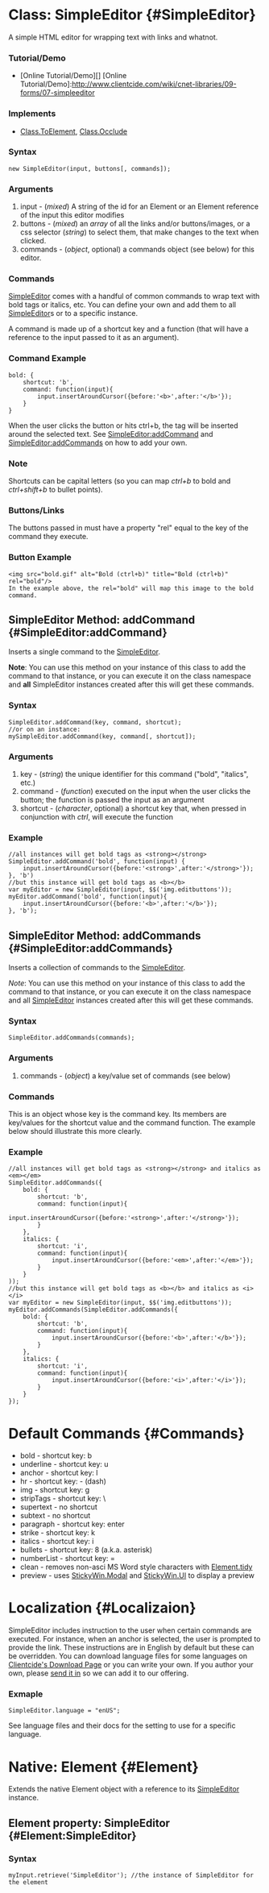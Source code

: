 Class: SimpleEditor {#SimpleEditor}
===================================

A simple HTML editor for wrapping text with links and whatnot.

### Tutorial/Demo

* [Online Tutorial/Demo][]
[Online Tutorial/Demo]:http://www.clientcide.com/wiki/cnet-libraries/09-forms/07-simpleeditor

### Implements

* [Class.ToElement][], [Class.Occlude][]

### Syntax

	new SimpleEditor(input, buttons[, commands]);

### Arguments

1. input - (*mixed*) A string of the id for an Element or an Element reference of the input this editor modifies
2. buttons - (*mixed*) an *array*  of all the links and/or buttons/images, or a css selector (*string*) to select them, that make changes to the text when clicked.
3. commands - (*object*, optional) a commands object (see below) for this editor.

### Commands

[SimpleEditor][] comes with a handful of common commands to wrap text with bold tags or italics, etc. You can define your own and add them to all [SimpleEditor][]s or to a specific instance.

A command is made up of a shortcut key and a function (that will have a reference to the input passed to it as an argument).

### Command Example
	bold: {
		shortcut: 'b',
		command: function(input){
			input.insertAroundCursor({before:'<b>',after:'</b>'});
		}
	}

When the user clicks the button or hits ctrl+b, the tag will be inserted around the selected text.
	See [SimpleEditor:addCommand][] and [SimpleEditor:addCommands][] on how to add your own.

### Note

Shortcuts can be capital letters (so you can map *ctrl+b* to bold and *ctrl+shift+b* to bullet points).

### Buttons/Links

The buttons passed in must have a property "rel" equal to the key of the command they execute.

### Button Example

	<img src="bold.gif" alt="Bold (ctrl+b)" title="Bold (ctrl+b)" rel="bold"/>
	In the example above, the rel="bold" will map this image to the bold command.

SimpleEditor Method: addCommand {#SimpleEditor:addCommand}
----------------------------------------------------------

Inserts a single command to the [SimpleEditor][].

**Note**: You can use this method on your instance of this class to add the command to that instance, or you can execute it on the class namespace and **all** SimpleEditor instances created after this will get these commands.

### Syntax

	SimpleEditor.addCommand(key, command, shortcut);
	//or on an instance:
	mySimpleEditor.addCommand(key, command[, shortcut]);

### Arguments

1. key - (*string*) the unique identifier for this command ("bold", "italics", etc.)
2. command - (*function*) executed on the input when the user clicks the button; the function is passed the input as an argument
3. shortcut - (*character*, optional) a shortcut key that, when pressed in conjunction with *ctrl*, will execute the function

### Example

	//all instances will get bold tags as <strong></strong>
	SimpleEditor.addCommand('bold', function(input) {
		input.insertAroundCursor({before:'<strong>',after:'</strong>'});
	}, 'b')
	//but this instance will get bold tags as <b></b>
	var myEditor = new SimpleEditor(input, $$('img.editbuttons'));
	myEditor.addCommand('bold', function(input){
		input.insertAroundCursor({before:'<b>',after:'</b>'});
	}, 'b');

SimpleEditor Method: addCommands {#SimpleEditor:addCommands}
-----------------------------------------------------------

Inserts a collection of commands to the [SimpleEditor][].

*Note*: You can use this method on your instance of this class to add the command to that instance, or you can execute it on the class namespace and all [SimpleEditor][] instances created after this will get these commands.

### Syntax

	SimpleEditor.addCommands(commands);

### Arguments

1. commands - (*object*) a key/value set of commands (see below)

### Commands

This is an object whose key is the command key. Its members are key/values for the shortcut value and the command function. The example below should illustrate this more clearly.

### Example
	//all instances will get bold tags as <strong></strong> and italics as <em></em>
	SimpleEditor.addCommands({
		bold: {
			shortcut: 'b',
			command: function(input){
				input.insertAroundCursor({before:'<strong>',after:'</strong>'});
			}
		},
		italics: {
			shortcut: 'i',
			command: function(input){
				input.insertAroundCursor({before:'<em>',after:'</em>'});
			}
		}
	));
	//but this instance will get bold tags as <b></b> and italics as <i></i>
	var myEditor = new SimpleEditor(input, $$('img.editbuttons'));
	myEditor.addCommands(SimpleEditor.addCommands({
		bold: {
			shortcut: 'b',
			command: function(input){
				input.insertAroundCursor({before:'<b>',after:'</b>'});
			}
		},
		italics: {
			shortcut: 'i',
			command: function(input){
				input.insertAroundCursor({before:'<i>',after:'</i>'});
			}
		}
	});

Default Commands {#Commands}
============================

* bold - shortcut key: b
* underline - shortcut key: u
* anchor - shortcut key: l
* hr - shortcut key: - (dash)
* img - shortcut key: g
* stripTags - shortcut key: \
* supertext - no shortcut
* subtext - no shortcut
* paragraph - shortcut key: enter
* strike - shortcut key: k
* italics - shortcut key: i
* bullets - shortcut key: 8 (a.k.a. asterisk)
* numberList - shortcut key: =
* clean - removes non-asci MS Word style characters with [Element.tidy][]
* preview - uses [StickyWin.Modal][]	and [StickyWin.UI][] to display a preview

Localization {#Localizaion}
===========================

SimpleEditor includes instruction to the user when certain commands are executed. For instance, when an anchor is selected, the user is prompted to provide the link. These instructions are in English by default but these can be overridden. You can download language files for some languages on [Clientcide's Download Page][] or you can write your own. If you author your own, please [send it in][] so we can add it to our offering.

### Exmaple

	SimpleEditor.language = "enUS";

See language files and their docs for the setting to use for a specific language.

Native: Element {#Element}
==========================

Extends the native Element object with a reference to its [SimpleEditor][] instance.


Element property: SimpleEditor {#Element:SimpleEditor}
------------------------------------------

### Syntax

	myInput.retrieve('SimpleEditor'); //the instance of SimpleEditor for the element


[SimpleEditor]: #SimpleEditor
[SimpleEditor:addCommands]: #SimpleEditor:addCommands
[SimpleEditor:addCommand]: #SimpleEditor:addCommand
[Element.tidy]: http://clientcide.com/docs/Element/Element.Forms
[StickyWin.Modal]: http://clientcide.com/docs/UI/StickyWin.Modal
[StickyWin.UI]: http://clientcide.com/docs/UI/StickyWin.UI
[Clientcide's Download Page]: http://www.clientcide.com/js
[send it in]: http://github.com/anutron/clientcide/issues
[Class.ToElement]: http://clientcide.com/docs/Class/Class.ToElement
[Class.Occlude]: http://mootools.net/docs/more/Class/Class.Occlude